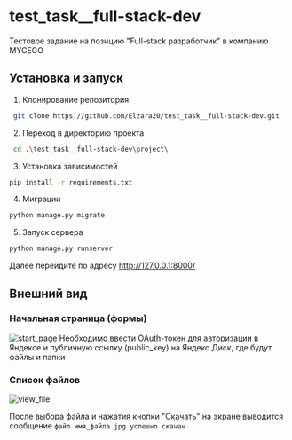 # test_task__full-stack-dev
Тестовое задание на позицию "Full-stack разработчик" в компанию MYCEGO

## Установка и запуск
1. Клонирование репозитория
```bash
 git clone https://github.com/Elzara20/test_task__full-stack-dev.git 
```
2. Переход в директорию проекта 
```bash
 cd .\test_task__full-stack-dev\project\
```
3. Установка зависимостей
```bash
pip install -r requirements.txt
```
4. Миграции
```bash
python manage.py migrate
```
5. Запуск сервера
```bash
python manage.py runserver
```
Далее перейдите по адресу http://127.0.0.1:8000/

## Внешний вид

### Начальная страница (формы)
![start_page](/test_task__full-stack-dev/pictures/start.png)
Необходимо ввести OAuth-токен для авторизации в Яндексе и публичную ссылку (public_key) на Яндекс.Диск, где будут файлы и папки 

### Список файлов
![view_file](/test_task__full-stack-dev/pictures/view_file.png)


После выбора файла и нажатия кнопки "Скачать" на экране выводится сообщение ```файл имя_файла.jpg успешно скачан```